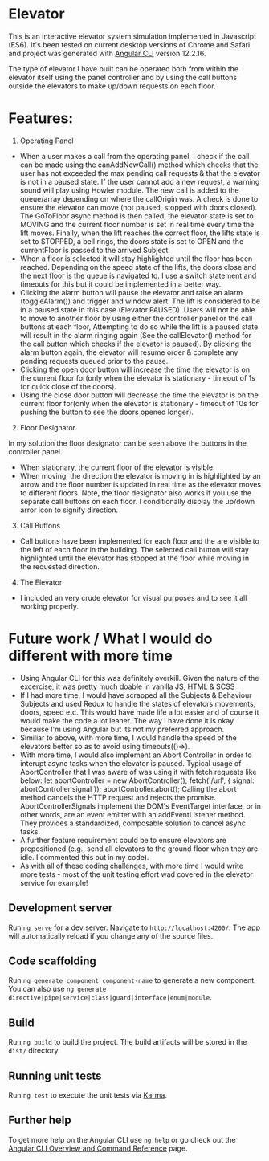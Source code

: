 # Elevator

This is an interactive elevator system simulation implemented in Javascript (ES6). It's been tested on current desktop versions of Chrome and Safari and project was generated with [Angular CLI](https://github.com/angular/angular-cli) version 12.2.16.

The type of elevator I have built can be operated both from within the elevator itself using the panel controller and by using the call buttons outside the elevators to make up/down requests on each floor.

# Features:

1. Operating Panel

- When a user makes a call from the operating panel, I check if the call can be made using the canAddNewCall() method which checks that the user has not exceeded the max pending call requests & that the elevator is not in a paused state. If the user cannot add a new request, a warning sound will play using Howler module. The new call is added to the queue/array depending on where the callOrigin was. A check is done to ensure the elevator can move (not paused, stopped with doors closed). The GoToFloor async method is then called, the elevator state is set to MOVING and the current floor number is set in real time every time the lift moves. Finally, when the lift reaches the correct floor, the lifts state is set to STOPPED, a bell rings, the doors state is set to OPEN and the currentFloor is passed to the arrived Subject.
- When a floor is selected it will stay highlighted until the floor has been reached. Depending on the speed state of the lifts, the doors close and the next floor is the queue is navigated to. I use a switch statement and timeouts for this but it could be implemented in a better way.
- Clicking the alarm button will pause the elevator and raise an alarm (toggleAlarm()) and trigger and window alert. The lift is considered to be in a paused state in this case (Elevator.PAUSED). Users will not be able to move to another floor by using either the controller panel or the call buttons at each floor, Attempting to do so while the lift is a paused state will result in the alarm ringing again (See the callElevator() method for the call button which checks if the elevator is paused). By clicking the alarm button again, the elevator will resume order & complete any pending requests queued prior to the pause.
- Clicking the open door button will increase the time the elevator is on the current floor for(only when the elevator is stationary - timeout of 1s for quick close of the doors).
- Using the close door button will decrease the time the elevator is on the current floor for(only when the elevator is stationary - timeout of 10s for pushing the button to see the doors opened longer).

2. Floor Designator

In my solution the floor designator can be seen above the buttons in the controller panel.

- When stationary, the current floor of the elevator is visible.
- When moving, the direction the elevator is moving in is highlighted by an arrow and the floor number is updated in real time as the elevator moves to different floors. Note, the floor designator also works if you use the separate call buttons on each floor. I conditionally display the up/down arror icon to signify direction.

3. Call Buttons

- Call buttons have been implemented for each floor and the are visible to the left of each floor in the building. The selected call button will stay highlighted until the elevator has stopped at the floor while moving in the requested direction.

4.  The Elevator

- I included an very crude elevator for visual purposes and to see it all working properly.

# Future work / What I would do different with more time

- Using Angular CLI for this was definitely overkill. Given the nature of the excercise, it was pretty much doable in vanilla JS, HTML & SCSS
- If I had more time, I would have scrapped all the Subjects & Behaviour Subjects and used Redux to handle the states of elevators movements, doors, speed etc. This would have made life a lot easier and of course it would make the code a lot leaner. The way I have done it is okay because I'm using Angular but its not my preferred approach.
- Similiar to above, with more time, I would handle the speed of the elevators better so as to avoid using timeouts(()=>).
- With more time, I would also implement an Abort Controller in order to interupt async tasks when the elevator is paused. Typical usage of AbortController that I was aware of was using it with fetch requests like below:
  let abortController = new AbortController();
  fetch('/url', { signal: abortController.signal });
  abortController.abort();
  Calling the abort method cancels the HTTP request and rejects the promise. AbortControllerSignals implement the DOM's EventTarget interface, or in other words, are an event emitter with an addEventListener method. They provides a standardized, composable solution to cancel async tasks.
- A further feature requirement could be to ensure elevators are prepositioned (e.g., send all elevators to the ground floor when they are idle. I commented this out in my code).
- As with all of these coding challenges, with more time I would write more tests - most of the unit testing effort wad covered in the elevator service for example!

## Development server

Run `ng serve` for a dev server. Navigate to `http://localhost:4200/`. The app will automatically reload if you change any of the source files.

## Code scaffolding

Run `ng generate component component-name` to generate a new component. You can also use `ng generate directive|pipe|service|class|guard|interface|enum|module`.

## Build

Run `ng build` to build the project. The build artifacts will be stored in the `dist/` directory.

## Running unit tests

Run `ng test` to execute the unit tests via [Karma](https://karma-runner.github.io).

## Further help

To get more help on the Angular CLI use `ng help` or go check out the [Angular CLI Overview and Command Reference](https://angular.io/cli) page.
